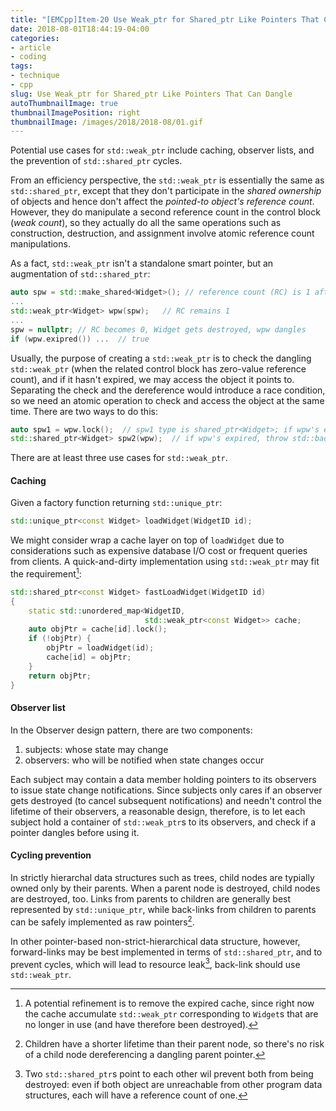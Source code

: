 ```yaml
---
title: "[EMCpp]Item-20 Use Weak_ptr for Shared_ptr Like Pointers That Can Dangle"
date: 2018-08-01T18:44:19-04:00
categories:
- article
- coding
tags:
- technique
- cpp
slug: Use Weak_ptr for Shared_ptr Like Pointers That Can Dangle
autoThumbnailImage: true
thumbnailImagePosition: right
thumbnailImage: /images/2018/2018-08/01.gif
---
```


Potential use cases for `std::weak_ptr` include caching, observer lists, and the prevention of `std::shared_ptr` cycles.
<!--more-->

From an efficiency perspective, the `std::weak_ptr` is essentially the same as `std::shared_ptr`, except that they don't participate in the _shared ownership_ of objects and hence don't affect the _pointed-to object's reference count_. However, they do manipulate a second reference count in the control block (_weak count_), so they actually do all the same operations such as construction, destruction, and assignment involve atomic reference count manipulations.

As a fact, `std::weak_ptr` isn't a standalone smart pointer, but an augmentation of `std::shared_ptr`:

```cpp
auto spw = std::make_shared<Widget>(); // reference count (RC) is 1 after spw is constructed
...
std::weak_ptr<Widget> wpw(spw);   // RC remains 1 
...
spw = nullptr; // RC becomes 0, Widget gets destroyed, wpw dangles
if (wpw.exipred()) ...  // true
```

Usually, the purpose of creating a `std::weak_ptr` is to check the dangling `std::weak_ptr` (when the related control block has zero-value reference count), and if it hasn't expired, we may access the object it points to. Separating the check and the dereference would introduce a race condition, so we need an atomic operation to check and access the object at the same time. There are two ways to do this:

```cpp
auto spw1 = wpw.lock();  // spw1 type is shared_ptr<Widget>; if wpw's expired, spw1 is null
std::shared_ptr<Widget> spw2(wpw);  // if wpw's expired, throw std::bad_weak_ptr
```

There are at least three use cases for `std::weak_ptr`. 

#### Caching

Given a factory function returning `std::unique_ptr`:

```cpp
std::unique_ptr<const Widget> loadWidget(WidgetID id);
```

We might consider wrap a cache layer on top of `loadWidget` due to considerations such as expensive database I/O cost or frequent queries from clients. A quick-and-dirty implementation using `std::weak_ptr` may fit the requirement[^1]:

```cpp
std::shared_ptr<const Widget> fastLoadWidget(WidgetID id)
{
    static std::unordered_map<WidgetID, 
                              std::weak_ptr<const Widget>> cache;
    auto objPtr = cache[id].lock();
    if (!objPtr) {
        objPtr = loadWidget(id);
        cache[id] = objPtr;
    }
    return objPtr;
}
```

#### Observer list

In the Observer design pattern, there are two components:

1. subjects: whose state may change
2. observers: who will be notified when state changes occur

Each subject may contain a data member holding pointers to its observers to issue state change notifications. Since subjects only cares if an observer gets destroyed (to cancel subsequent notifications) and needn't control the lifetime of their observers, a reasonable design, therefore, is to let each subject hold a container of `std::weak_ptr`s to its observers, and check if a pointer dangles before using it.

#### Cycling prevention

In strictly hierarchal data structures such as trees, child nodes are typially owned only by their parents. When a parent node is destroyed, child nodes are destroyed, too. Links from parents to children are generally best represented by `std::unique_ptr`, while back-links from children to parents can be safely implemented as raw pointers[^2].

In other pointer-based non-strict-hierarchical data structure, however, forward-links may be best implemented in terms of `std::shared_ptr`, and to prevent cycles, which will lead to resource leak[^3], back-link should use `std::weak_ptr`.

[^1]: A potential refinement is to remove the expired cache, since right now the cache accumulate `std::weak_ptr` corresponding to `Widget`s that are no longer in use (and have therefore been destroyed).
[^2]: Children have a shorter lifetime than their parent node, so there's no risk of a child node dereferencing a dangling parent pointer.
[^3]: Two `std::shared_ptr`s point to each other wil prevent both from being destroyed: even if both object are unreachable from other program data structures, each will have a reference count of one.